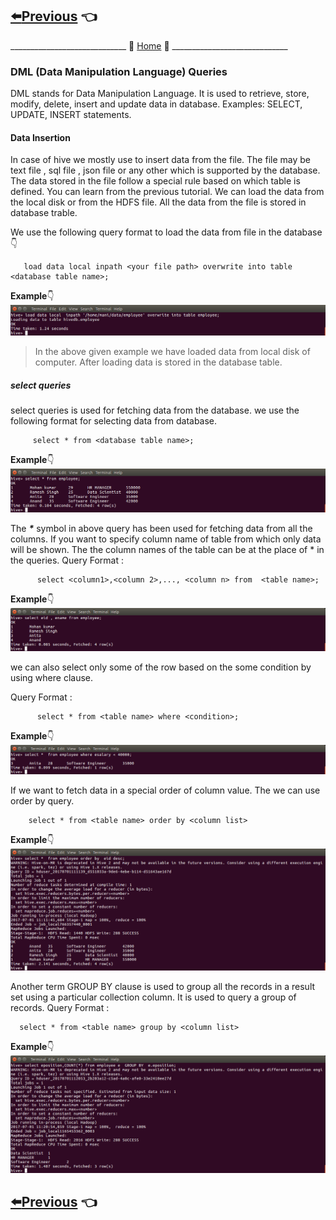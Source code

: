 ## [:arrow_left:Previous](https://github.com/maniram-yadav/Hive/tree/master/DDLQueries) :point_left:


_____________________________ :door: [Home](https://github.com/maniram-yadav/Hive) :door: _____________________________

### DML (Data Manipulation Language) Queries

  DML stands for Data Manipulation Language. It is used to retrieve, store, modify, delete, insert 
  and update data in database.   Examples: SELECT, UPDATE, INSERT statements.
  
  #### Data Insertion 
  
 In case of hive we mostly use to insert data from the file. The file may be text file ,
 sql file , json file or any other which is supported by the database. The data stored in 
the file follow a special rule based on which table is defined. You can learn from  the
previous tutorial. We can load the data from the local disk or from the HDFS file. All the
data from the file is stored in database trable.
     
We use the following query format to load the data from file in the database :point_down:
    
 ```
    load data local inpath <your file path> overwrite into table <database table name>;
 ```
**Example**:point_down:
    ![load data](https://github.com/maniram-yadav/Hive/blob/master/images/loaddata.png)
    
> In the above given example we have loaded data from local disk of computer. After loading
data is stored in the database table.
    
##### select queries
select queries is used for fetching data from the database.
we use the following format for selecting data from database.
      
 ```
      select * from <database table name>;
 ```
**Example**:point_down:
      ![select from database](https://github.com/maniram-yadav/Hive/blob/master/images/selectdata.png)
      
The **_*_** symbol in above query has been used for fetching data from all the columns.
If you want to specify column name of table from which only data will be shown.
The the column names of the table can be at the place of * in the queries.
Query Format :

```
      select <column1>,<column 2>,..., <column n> from  <table name>; 
```

**Example**:point_down:
      ![select column](https://github.com/maniram-yadav/Hive/blob/master/images/selectcolumn.png)

we can also select only some of the row based on the some condition by using where clause.

Query Format :
```  
      select * from <table name> where <condition>;
```
**Example**:point_down:
    ![select where](https://github.com/maniram-yadav/Hive/blob/master/images/selectwhere.png)
    
If we want to fetch data in a special order of column value. The we can use order by query.

```
    select * from <table name> order by <column list>

```
    
  
  **Example**:point_down:
    ![order by](https://github.com/maniram-yadav/Hive/blob/master/images/selectorderby.png)
    
    
  
  Another term GROUP BY clause is used to group all the records in a result set using a particular 
    collection column. It is used to query a group of records.
    Query Format :
  
  ```
    select * from <table name> group by <column list>
  
  ```
 **Example**:point_down:
 ![groyp by](https://github.com/maniram-yadav/Hive/blob/master/images/selectgroupby.png)

## [:arrow_left:Previous](https://github.com/maniram-yadav/Hive/tree/master/DDLQueries) :point_left:
